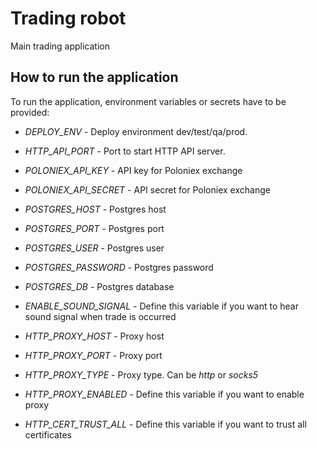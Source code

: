 # Trading robot
Main trading application

## How to run the application

To run the application, environment variables or secrets have to be provided:

 - *DEPLOY_ENV* - Deploy environment dev/test/qa/prod.
 - *HTTP_API_PORT* - Port to start HTTP API server.


 - *POLONIEX_API_KEY* - API key for Poloniex exchange
 - *POLONIEX_API_SECRET* - API secret for Poloniex exchange


 - *POSTGRES_HOST* - Postgres host
 - *POSTGRES_PORT* - Postgres port
 - *POSTGRES_USER* - Postgres user
 - *POSTGRES_PASSWORD* - Postgres password
 - *POSTGRES_DB* - Postgres database


 - *ENABLE_SOUND_SIGNAL* - Define this variable if you want to hear sound signal when trade is occurred


 - *HTTP_PROXY_HOST* - Proxy host
 - *HTTP_PROXY_PORT* - Proxy port
 - *HTTP_PROXY_TYPE* - Proxy type. Can be *http* or *socks5*
 - *HTTP_PROXY_ENABLED* - Define this variable if you want to enable proxy
 - *HTTP_CERT_TRUST_ALL* - Define this variable if you want to trust all certificates
